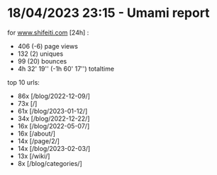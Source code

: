 # 18/04/2023 23:15 - Umami report
for www.shifeiti.com [24h] :

 - 406 (-6) page views
 - 132 (2) uniques
 - 99 (20) bounces
 - 4h 32' 19'' (-1h 60' 17'') totaltime


top 10 urls:
 - 86x [/blog/2022-12-09/]
 - 73x [/]
 - 61x [/blog/2023-01-12/]
 - 34x [/blog/2022-12-22/]
 - 16x [/blog/2022-05-07/]
 - 16x [/about/]
 - 14x [/page/2/]
 - 14x [/blog/2023-02-03/]
 - 13x [/wiki/]
 - 8x [/blog/categories/]


